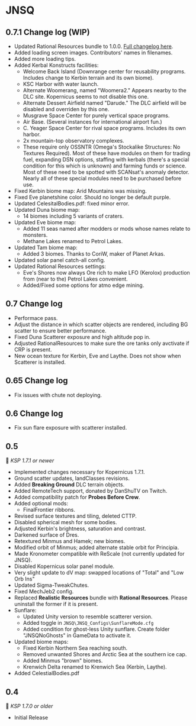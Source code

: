 # JNSQ

## 0.7.1 Change log (WIP)
* Updated Rational Resources bundle to 1.0.0. [Full changelog here](https://github.com/JadeOfMaar/RationalResources/releases/tag/1.0.0).
* Added loading screen images. Contributors' names in filenames.
* Added more loading tips.
* Added Kerbal Konstructs facilities:
  * Welcome Back Island (Downrange center for reusability programs. Includes change to Kerbin terrain and its own biome).
  * KSC Harbor with water launch.
  * Alternate Woomerang, named "Woomera2." Appears nearby to the DLC site. Kopernicus seems to not disable this one.
  * Alternate Dessert Airfield named "Darude." The DLC airfield will be disabled and overriden by this one.
  * Musgrave Space Center for purely vertical space programs.
  * Air Base. (Several instances for international airport fun.)
  * C. Yeager Space Center for rival space programs. Includes its own harbor.
  * 2x mountain-top observatory complexes.
  * These require only OSSNTR (Omega's Stockalike Structures: No Textures Required). Most of these have modules on them for trading fuel, expanding DSN options, staffing with kerbals (there's a special condition for this which is unknown) and farming funds or science. Most of these need to be spotted with SCANsat's anomaly detector. Nearly all of these special modules need to be purchased before use.
* Fixed Kerbin biome map: Arid Mountains was missing.
* Fixed Eve planetshine color. Should no longer be default purple.
* Updated CelesitalBodies.pdf: fixed minor error.
* Updated Duna biome map: 
  * 14 biomes including 5 variants of craters.
* Updated Eve biome map: 
  * Added 11 seas named after modders or mods whose names relate to monsters.
  * Methane Lakes renamed to Petrol Lakes.
* Updated Tam biome map: 
  * Added 3 biomes. Thanks to CoriW, maker of Planet Arkas.
* Updated solar panel catch-all config.
* Updated Rational Resources settings:
  * Eve's Shores now always Ore rich to make LFO (Kerolox) production from (near to the) Petrol Lakes convenient.
  * Added/Fixed some options for atmo edge mining.
## 0.7 Change log
 * Performace pass.
 * Adjust the distance in which scatter objects are rendered, including BG scatter to ensure better performance.
 * Fixed Duna Scatterer exposure and high altitude pop in.
 * Adjusted RationalResources to make sure the ore tanks only avctivate if CRP is present.
 * New ocean texture for Kerbin, Eve and Laythe. Does not show when Scatterer is installed.
## 0.65 Change log
 * Fix issues with chute not deploying.
## 0.6 Change log
 * Fix sun flare exposure with scatterer installed.
## 0.5
:bookmark: *KSP 1.7.1  or newer*
* Implemented changes necessary for Kopernicus 1.7.1.
* Ground scatter updates, landClasses revisions.
* Added **Breaking Ground** DLC terrain objects.
* Added RemoteTech support, donated by DanShuTV on Twitch.
* Added compatibility patch for **Probes Before Crew**.
* Added optional mods:
  * FinalFrontier ribbons.
* Revised surface textures and tiling, deleted CTTP.
* Disabled spherical mesh for some bodies.
* Adjusted Kerbin's brightness, saturation and contrast.
* Darkened surface of Dres.
* Retextured Minmus and Hamek; new biomes.
* Modified orbit of Minmus; added alternate stable orbit for Principia.
* Made Kronometer compatible with ReScale (not currently updated for JNSQ).
* Disabled Kopernicus solar panel module.
* Very slight update to dV map: swapped locations of "Total" and "Low Orb Ins"
* Updated Sigma-TweakChutes.
* Fixed MechJeb2 config.
* Replaced **Realistic Resources** bundle with **Rational Resources**. Please uninstall the former if it is present.
* Sunflare:
  * Updated Unity version to resemble scatterer version.
  * Added toggle in `JNSQ\JNSQ_Configs\SunflareMode.cfg`
  * Added condition for ghost-less Unity sunflare. Create folder "JNSQNoGhosts" in GameData to activate it.
* Updated biome maps:
  * Fixed Kerbin Northern Sea reaching south.
  * Removed unwanted Shores and Arctic Sea at the southern ice cap.
  * Added Minmus "brown" biomes.
  * Krenwich Delta renamed to Krenwich Sea (Kerbin, Laythe).
* Added CelestialBodies.pdf
  
## 0.4
:bookmark: *KSP 1.7.0 or older*
* Initial Release
